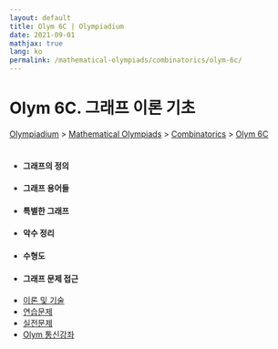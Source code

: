 ```yaml
---
layout: default
title: Olym 6C | Olympiadium
date: 2021-09-01
mathjax: true
lang: ko
permalink: /mathematical-olympiads/combinatorics/olym-6c/
---
```

<h1>Olym 6C. 그래프 이론 기초 </h1>
<a href="{{ site.homeurl }}">Olympiadium</a> > <a href="{{ site.homeurl }}mathematical-olympiads/">Mathematical Olympiads</a> > <a href="{{ site.homeurl }}mathematical-olympiads/combinatorics/">Combinatorics</a> > <a href="{{ site.homeurl }}mathematical-olympiads/combinatorics/olym-6c/">Olym 6C</a><br><br>
<div class="row">
<div class="6u 12u$(medium)">
<ul>
  <li><h4> 그래프의 정의 </h4></li>
  <li><h4> 그래프 용어들 </h4></li>
  <li><h4> 특별한 그래프 </h4></li>
  <li><h4> 악수 정리 </h4></li>
  <li><h4> 수형도 </h4></li>
  <li><h4> 그래프 문제 접근 </h4></li>
</ul>
</div>
<div class="6u$ 12u$(medium)">
<ul class="actions vertical">
  <li><a href="{{ site.baseurl }}{{ page.permalink }}theorems-and-techniques" class="button fit mid">이론 및 기술</a></li>
  <li><a href="{{ site.baseurl }}{{ page.permalink }}exercise-problems" class="button fit mid">연습문제</a></li>
  <li><a href="{{ site.baseurl }}{{ page.permalink }}practice-problems" class="button fit mid">실전문제</a></li>
  <li><a href="{{ site.baseurl }}{{ page.permalink }}olym-handouts" class="button fit mid">Olym 통신강좌</a></li>
</ul>
</div>
</div>
